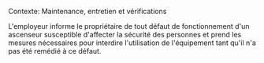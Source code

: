 Contexte: Maintenance, entretien et vérifications

L'employeur informe le propriétaire de tout défaut de fonctionnement d'un ascenseur susceptible d'affecter la sécurité des personnes et prend les mesures nécessaires pour interdire l'utilisation de l'équipement tant qu'il n'a pas été remédié à ce défaut.